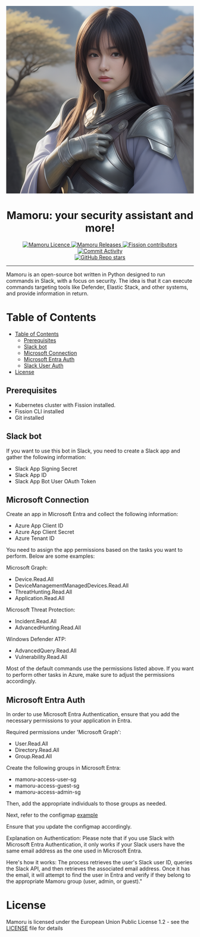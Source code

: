 <p align="center">
  <img src="https://raw.githubusercontent.com/ulyaoth/mamoru-fission/main/slack-bot-image-512x512.png" />
  <br>
  <h1 align="center">Mamoru: your security assistant and more!</h1>
</p>

<p align="center">
  <a href="https://github.com/ulyaoth/mamoru-fission/blob/main/LICENSE">
    <img alt="Mamoru Licence" src="https://img.shields.io/github/license/ulyaoth/mamoru-fission">
  </a>
  <a href="https://github.com/ulyaoth/mamoru-fission/releases">
    <img alt="Mamoru Releases" src="https://img.shields.io/github/release-pre/ulyaoth/mamoru-fission.svg">
  </a>
  <a href="https://github.com/ulyaoth/mamoru-fission/graphs/contributors">
    <img alt="Fission contributors" src="https://img.shields.io/github/contributors/ulyaoth/mamoru-fission">
  </a>
  <a href="https://github.com/ulyaoth/mamoru-fission/commits/main">
    <img alt="Commit Activity" src="https://img.shields.io/github/commit-activity/m/ulyaoth/mamoru-fission">
  </a>
  <br>
  <a href="https://github.com/ulyaoth/mamoru-fission">
    <img alt="GitHub Repo stars" src="https://img.shields.io/github/stars/ulyaoth/mamoru-fission?style=social">
  </a>
</p>

--------------

Mamoru is an open-source bot written in Python designed to run commands in Slack, with a focus on security. The idea is that it can execute commands targeting tools like Defender, Elastic Stack, and other systems, and provide information in return.

Table of Contents
=================
- [Table of Contents](#table-of-contents)
  - [Prerequisites](#prerequisites)
  - [Slack bot](#slack-bot)
  - [Microsoft Connection](#microsoft-connection)
  - [Microsoft Entra Auth](#microsoft-entra-auth)
  - [Slack User Auth](#slack-user-auth)
- [License](#license)

## Prerequisites

- Kubernetes cluster with Fission installed.
- Fission CLI installed
- Git installed

## Slack bot

If you want to use this bot in Slack, you need to create a Slack app and gather the following information:

- Slack App Signing Secret
- Slack App ID
- Slack App Bot User OAuth Token

## Microsoft Connection

Create an app in Microsoft Entra and collect the following information:

- Azure App Client ID
- Azure App Client Secret
- Azure Tenant ID

You need to assign the app permissions based on the tasks you want to perform. Below are some examples:

Microsoft Graph:
* Device.Read.All
* DeviceManagementManagedDevices.Read.All
* ThreatHunting.Read.All
* Application.Read.All

Microsoft Threat Protection:
* Incident.Read.All
* AdvancedHunting.Read.All

Windows Defender ATP:
* AdvancedQuery.Read.All
* Vulnerability.Read.All

Most of the default commands use the permissions listed above. If you want to perform other tasks in Azure, make sure to adjust the permissions accordingly.

## Microsoft Entra Auth

In order to use Microsoft Entra Authentication, ensure that you add the necessary permissions to your application in Entra.

Required permissions under 'Microsoft Graph':
* User.Read.All
* Directory.Read.All
* Group.Read.All

Create the following groups in Microsoft Entra:
- mamoru-access-user-sg
- mamoru-access-guest-sg
- mamoru-access-admin-sg

Then, add the appropriate individuals to those groups as needed.

Next, refer to the configmap [example](./config/mamoru-configmap-microsoft_entra_example.yaml)

Ensure that you update the configmap accordingly.

Explanation on Authentication:
Please note that if you use Slack with Microsoft Entra Authentication, it only works if your Slack users have the same email address as the one used in Microsoft Entra.

Here's how it works: The process retrieves the user's Slack user ID, queries the Slack API, and then retrieves the associated email address. Once it has the email, it will attempt to find the user in Entra and verify if they belong to the appropriate Mamoru group (user, admin, or guest)."



# License

Mamoru is licensed under the European Union Public License 1.2 - see the [LICENSE](./LICENSE) file for details